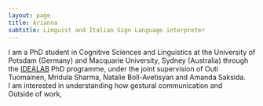 ```yaml
---
layout: page
title: Arianna
subtitle: Linguist and Italian Sign Language interpreter
---
```


I am a PhD student in Cognitive Sciences and Linguistics at the University of Potsdam (Germany) and Macquarie University, Sydney (Australia)  through the [IDEALAB](https://phd-idealab.com/) PhD programme, under the joint supervision of Outi Tuomainen, Mridula Sharma, Natalie Boll-Avetisyan and Amanda Saksida.  
I am interested in understanding how gestural communication and  
Outside of work,  
